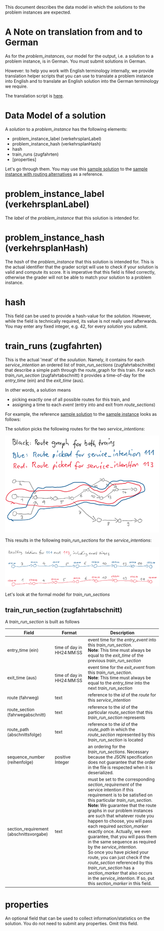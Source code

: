 This document describes the data model in which the _solutions_ to the problem instances are expected.

# A Note on translation from and to German
As for the _problem_instances_, our model for the output, i.e. a solution to a problem instance, is in German. You must submit solutions in German.

However: to help you work with English terminology internally, we provide translation helper scripts that you can use to translate a problem instance into English and to translate an English solution into the German terminology we require.

The translation script is [here](https://gitlab.crowdai.org/jordiju/train-schedule-optimisation-challenge-starter-kit/blob/master/utils/translate.py).

# Data Model of a solution

A _solution_ to a _problem_instance_ has the following elements:
* problem_instance_label (verkehrsplanLabel)
* problem_instance_hash (verkehrsplanHash)
* hash
* train_runs (zugfahrten)
* [properties]

Let's go through them. You may use this [sample solution](sample_files/sample_scenario_with_routing_alternatives_solution.json) to the [sample instance with routing alternatives](sample_files/sample_scenario_with_routing_alternatives.json) as a reference.

# problem_instance_label (verkehrsplanLabel)
The _label_ of the _problem_instance_ that this solution is intended for.

# problem_instance_hash (verkehrsplanHash)
The _hash_ of the _problem_instance_ that this solution is intended for. This is the actual identifier that the grader script will use to check if your solution is valid and compute its score. It is imperative that this field is filled correctly, otherwise the grader will not be able to match your solution to a problem instance.

# hash
This field can be used to provide a hash-value for the _solution_. However, while the field is technically required, its value is not really used afterwards. You may enter any fixed integer, e.g. 42, for every _solution_ you submit.

# train_runs (zugfahrten)
This is the actual 'meat' of the _soulution_. Namely, it contains for each _service_intention_ an ordered list of _train_run_sections_ (zugfahrtabschnitte) that describe a simple path through the route_graph for this train. For each _train_run_section_ (zugfahrtabschnitt) it provides a time-of-day for the _entry_time_ (ein) and the _exit_time_ (aus).

In other words, a solution means
* picking exactly one of all possible routes for this train, and
* assigning a time to each _event_ (entry into and exit from _route_sections_)

For example, the reference [sample solution](https://gitlab.crowdai.org/jordiju/train-schedule-optimisation-challenge-starter-kit/blob/master/sample_files/sample_scenario_with_routing_alternatives_solution.json) to the [sample instance](https://gitlab.crowdai.org/jordiju/train-schedule-optimisation-challenge-starter-kit/blob/master/sample_files/sample_scenario_with_routing_alternatives.json) looks as follows:

The solution picks the following routes for the two _service_intentions_:

![](data_model/img/solution_routes.png)

This results in the following _train_run_sections_ for the _service_intentions_:

![](data_model/img/solution_sections_and_times.png)

Let's look at the formal model for _train_run_sections_

## train_run_section (zugfahrtabschnitt)
A _train_run_section_ is built as follows

| Field                                                                                         | Format                            | Description    |
| -------------     |-------------      | -----         |
| entry_time (ein)   | time of day in HH24:MM:SS                         | event time for the _entry_event_ into this _train_run_section_. <br>__Note__: This time must always be equal to the _exit_time_ of the previous _train_run_section_    |
| exit_time (aus)   | time of day in HH24:MM:SS                         | event time for the _exit_event_ from this _train_run_section_. <br>__Note__: This time must always be equal to the _entry_time_ into the next _train_run_section_    |
| route (fahrweg)   | text                         | reference to the _id_ of the _route_ for this _service_intention_ |
| route_section (fahrwegabschnitt)   | text                         | reference to the _id_ of the particular _route_section_ that this _train_run_section_ represents |
| route_path (abschnittsfolge)   | text                         | reference to the _id_ of the _route_path_ in which the _route_section_ represented by this _train_run_section_ is located |
| sequence_number (reihenfolge)   | positive Integer                         | an ordering for the _train_run_sections_. Necessary because the JSON specification does not guarantee that the order in the file is respected when it is deserialized. |
| section_requirement (abschnittsvorgabe)   | text                         | must be set to the corresponding _section_requirement_ of the service intention if this requirement is to be satisfied on this particular _train_run_section_. <br> __Note:__  We guarantee that the route graphs in our problem instances are such that whatever route you happen to choose, you will pass each required _section_marker_ exactly once. Actually, we even guarantee, that you will pass them in the same sequence as required by the _service_intention_. <br>So once you have picked your route, you can just check if the _route_section_ referenced by this _train_run_section_ has a _section_marker_ that also occurs in the _service_intention_. If so, put this _section_marker_ in this field.

# properties
An optional field that can be used to collect information/statistics on the solution. You do not need to submit any properties. Omit this field.